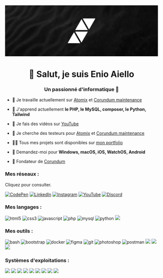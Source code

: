 ![banner](images/banner.png)
<h1 align="center">👋 Salut, je suis Enio Aiello</h1>
<h3 align="center">Un passionné d'informatique 🚀</h3>

- 🔭 Je travaille actuellement sur [Atomix](https://github.com/enioaiello/atomix) et [Corundum maintenance](https://github.com/CorundumProject/maintenance)

- 🌱 J'apprend actuellement **le PHP, le MySQL, composer, le Python, Tailwind**

- 🔰 Je fais des vidéos sur [YouTube](https://youtube.com/@enioaiello)

- 🤝 Je cherche des testeurs pour [Atomix](https://github.com/enioaiello/atomix) et [Corundum maintenance](https://github.com/CorundumProject/maintenance)

- 👨‍💻 Tous mes projets sont disponibles sur [mon portfolio](https://enioaiello.github.io/)

- 💬 Demandez-moi pour **Windows, macOS, iOS, WatchOS, Android**

- 🎯 Fondateur de [Corundum](https://github.com/corundumproject)

<h3 align="left">Mes réseaux :</h3>
<p>Cliquez pour consulter.</p>
<p align="left">
<a href="https://codepen.io/enioaiello" target="blank"><img align="center" src="https://img.shields.io/badge/Codepen-000000?style=for-the-badge&logo=codepen&logoColor=white" alt="CodePen"/></a>
<a href="https://linkedin.com/in/enioaiello" target="blank"><img align="center" src="https://img.shields.io/badge/LinkedIn-0077B5?style=for-the-badge&logo=linkedin&logoColor=white" alt="LinkedIn"/></a>
<a href="https://instagram.com/aielloenio" target="blank"><img align="center" src="https://img.shields.io/badge/Instagram-E4405F?style=for-the-badge&logo=instagram&logoColor=white" alt="Instagram" /></a>
<a href="https://www.youtube.com/c/enioaiello" target="blank"><img align="center" src="https://img.shields.io/badge/YouTube-FF0000?style=for-the-badge&logo=youtube&logoColor=white" alt="YouTube" /></a>
<a href="https://enioaiello.github.io/discommunity" target="blank"><img align="center" src="https://img.shields.io/badge/Discord-7289DA?style=for-the-badge&logo=discord&logoColor=white" alt="Discord" /></a>
</p>

<h3 align="left">Mes langages :</h3>

<p align="left"><img src="https://img.shields.io/badge/HTML-239120?style=for-the-badge&logo=html5&logoColor=white" alt="html5"> <img src="https://img.shields.io/badge/CSS-239120?&style=for-the-badge&logo=css3&logoColor=white" alt="css3"> <img src="https://img.shields.io/badge/JavaScript-F7DF1E?style=for-the-badge&logo=JavaScript&logoColor=white" alt="javascript"> <img src="https://img.shields.io/badge/PHP-777BB4?style=for-the-badge&logo=php&logoColor=white" alt="php"> <img src="https://img.shields.io/badge/MySQL-00000F?style=for-the-badge&logo=mysql&logoColor=white" alt="mysql"> <img src="https://img.shields.io/badge/Python-14354C?style=for-the-badge&logo=python&logoColor=white" alt="python"> <img src="https://img.shields.io/badge/Markdown-000000?style=for-the-badge&logo=markdown&logoColor=white"></p>

<h3 align="left">Mes outils :</h3>
<p align="left"><img src="https://img.shields.io/badge/Shell_Script-121011?style=for-the-badge&logo=gnu-bash&logoColor=white" alt="bash"> <img src="https://img.shields.io/badge/Bootstrap-563D7C?style=for-the-badge&logo=bootstrap&logoColor=white" alt="bootstrap"> <img src="https://img.shields.io/badge/docker-%230db7ed.svg?style=for-the-badge&logo=docker&logoColor=white" alt="docker"> <img src="https://img.shields.io/badge/Figma-F24E1E?style=for-the-badge&logo=figma&logoColor=white" alt="figma"> <img src="https://img.shields.io/badge/GIT-E44C30?style=for-the-badge&logo=git&logoColor=white" alt="git"> <img src="https://img.shields.io/badge/Adobe%20Photoshop-31A8FF?style=for-the-badge&logo=Adobe%20Photoshop&logoColor=black" alt="photoshop"> <img src="https://img.shields.io/badge/Postman-FF6C37?style=for-the-badge&logo=postman&logoColor=white" alt="postman"> <img src="https://img.shields.io/badge/WSL-0a97f5?style=for-the-badge&logo=linux&logoColor=white"> <img src="https://img.shields.io/badge/Wordpress-21759B?style=for-the-badge&logo=wordpress&logoColor=white"> <img src="https://img.shields.io/badge/p5%20js-ED225D?style=for-the-badge&logo=p5dotjs&logoColor=white"></p>


<h3 align="left">Systèmes d'exploitations :</h3>

<p align="left"><img src="https://img.shields.io/badge/mac%20os-000000?style=for-the-badge&logo=apple&logoColor=white"> <img src="https://img.shields.io/badge/iOS-000000?style=for-the-badge&logo=ios&logoColor=white"> <img src="https://img.shields.io/badge/Arch_Linux-1793D1?style=for-the-badge&logo=arch-linux&logoColor=white"> <img src="https://img.shields.io/badge/Debian-A81D33?style=for-the-badge&logo=debian&logoColor=white"> <img src="https://img.shields.io/badge/Fedora-294172?style=for-the-badge&logo=fedora&logoColor=white"> <img src="https://img.shields.io/badge/Windows-0078D6?style=for-the-badge&logo=windows&logoColor=white"> <img src="https://img.shields.io/badge/Android-3DDC84?style=for-the-badge&logo=android&logoColor=white"> <img src="https://img.shields.io/badge/Elementary%20OS-64BAFF?style=for-the-badge&logo=elementary&logoColor=white"> <img src="https://img.shields.io/badge/Tails%20-56347C?&style=for-the-badge&logo=tails&logoColor=white"></p>
